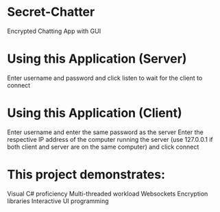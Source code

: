 # Secret-Chatter
Encrypted Chatting App with GUI

# Using this Application (Server)
Enter username and password and click listen to wait for the client to connect

# Using this Application (Client)
Enter username and enter the same password as the server
Enter the respective IP address of the computer running the server (use 127.0.0.1 if both client and server are on the same computer) and click connect

# This project demonstrates:
Visual C# proficiency 
Multi-threaded workload
Websockets
Encryption libraries
Interactive UI programming

